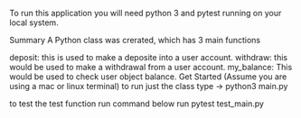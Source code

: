 To run this application you will need python 3 and pytest running on your local system.

Summary
A Python class was crerated, which has 3 main functions

deposit: this is used to make a deposite into a user account.
withdraw: this would be used to make a withdrawal from a user account.
my_balance: This would be used to check user object balance.
Get Started (Assume you are using a mac or linux terminal)
to run just the class type -> python3 main.py

to test the test function run command below
run pytest test_main.py
